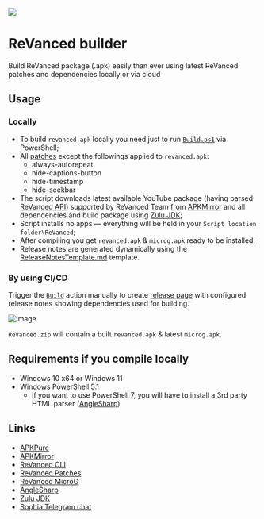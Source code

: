 <a href="https://github.com/JDM170/ReVanced_Builder/actions"><img src="https://img.shields.io/github/actions/workflow/status/JDM170/ReVanced_Builder/Build.yml?label=GitHub%20Actions&logo=GitHub"></a>

# ReVanced builder

Build ReVanced package (.apk) easily than ever using latest ReVanced patches and dependencies locally or via cloud

## Usage

### Locally

* To build `revanced.apk` locally you need just to run [`Build.ps1`](https://github.com/JDM170/ReVanced_Builder/blob/main/Build.ps1) via PowerShell;
* All [patches](https://revanced.app/patches?pkg=com.google.android.youtube) except the followings applied to `revanced.apk`:
  * always-autorepeat
  * hide-captions-button
  * hide-timestamp
  * hide-seekbar
* The script downloads latest available YouTube package (having parsed [ReVanced API](https://api.revanced.app/v4/patches/list)) supported by ReVanced Team from [APKMirror](https://apkmirror.com) and all dependencies and build package using [Zulu JDK](https://www.azul.com/downloads/?package=jdk);
* Script installs no apps — everything will be held in your `Script location folder\ReVanced`;
* After compiling you get `revanced.apk` & `microg.apk` ready to be installed;
* Release notes are generated dynamically using the [ReleaseNotesTemplate.md](https://github.com/JDM170/ReVanced_Builder/blob/main/ReleaseNotesTemplate.md) template.

### By using CI/CD

Trigger the [`Build`](https://github.com/JDM170/ReVanced_Builder/actions/workflows/Build.yml) action manually to create [release page](https://github.com/JDM170/ReVanced_Builder/releases/latest) with configured release notes showing dependencies used for building.

![image](https://user-images.githubusercontent.com/10544660/187949763-82fd7a07-8e4e-4527-b631-11920077141f.png)

`ReVanced.zip` will contain a built `revanced.apk` & latest `microg.apk`.

## Requirements if you compile locally

* Windows 10 x64 or Windows 11
* Windows PowerShell 5.1
  * if you want to use PowerShell 7, you will have to install a 3rd party HTML parser ([AngleSharp](https://github.com/AngleSharp/AngleSharp))

## Links

* [APKPure](https://apkpure.net)
* [APKMirror](https://apkmirror.com)
* [ReVanced CLI](https://github.com/revanced/revanced-cli)
* [ReVanced Patches](https://github.com/revanced/revanced-patches)
* [ReVanced MicroG](https://github.com/ReVanced/GmsCore)
* [AngleSharp](https://github.com/AngleSharp/AngleSharp)
* [Zulu JDK](https://github.com/ScoopInstaller/Java)
* [Sophia Telegram chat](https://t.me/sophia_chat)

